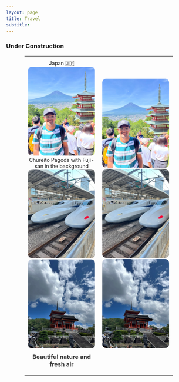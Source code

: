 ```yaml
---
layout: page
title: Travel
subtitle:
---
```

### Under Construction

<style>
  .carousel-table {
    width: 80%; /* Adjust width */
    max-width: 900px;
    margin: auto;
    table-layout: fixed;
    border-collapse: collapse;
  }
  .carousel-table td {
    width: 50%;
    padding: 10px;
    text-align: center;
  }
  .swiper-container {
    width: 100%;
    max-width: 300px;
    height: 200px;
    margin: auto;
    position: relative
  }
  .swiper-slide img {
    width: 100%;
    height: 100%;
    object-fit: cover;
    border-radius: 10px;
  }


  .slideshow-caption {
    text-align: center;
    font-size: 16px;
    font-weight: bold;
    margin-top: 10px;
    color: #333;
  }

  .swiper-pagination {
    position: relative !important; /* Moves the dots below */
    margin-top: 10px; /* Adds space between caption and dots */
    text-align: center;
  }

</style>

<table class="carousel-table">
  <tr>
    <td>
    <div class="slideshow-title">Japan 🇯🇵</div>
      <div class="swiper mySwiper1">
        <div class="swiper-wrapper">
          <div class="swiper-slide">
            <img src="/assets/img/japan/IMG_1001.jpg" alt="Trip 1">
            <div class="caption">Chureito Pagoda with Fuji-san in the background</div>
          </div>
          <div class="swiper-slide"><img src="/assets/img/japan/IMG_1719.jpg" alt="Trip 1"></div>
          <div class="swiper-slide"><img src="/assets/img/japan/IMG_1776.jpg" alt="Trip 1"></div>
        </div>
        <div class="slideshow-caption">Beautiful nature and fresh air</div>
        <div class="swiper-pagination"></div>
      </div>
    </td>
    <td>
      <div class="swiper mySwiper2">
        <div class="swiper-wrapper">
          <div class="swiper-slide"><img src="/assets/img/japan/IMG_1001.jpg" alt="Trip 2"></div>
          <div class="swiper-slide"><img src="/assets/img/japan/IMG_1719.jpg" alt="Trip 2"></div>
          <div class="swiper-slide"><img src="/assets/img/japan/IMG_1776.jpg" alt="Trip 2"></div>
        </div>
        <div class="swiper-pagination"></div>
      </div>
    </td>
  </tr>
</table>

<script>
  document.addEventListener("DOMContentLoaded", function () {
    let carousels = document.querySelectorAll(".swiper");
    carousels.forEach((carousel, index) => {
      new Swiper(`.mySwiper${index + 1}`, {
        loop: true,
        autoplay: { delay: 3000 },
        slidesPerView: 1,
        pagination: { el: ".swiper-pagination", clickable: true },
      });
    });
  });
</script>


